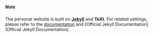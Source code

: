 ##### Note

The personal website is built on [**Jekyll**](https://import.jekyllrb.com/) and **TeXt**. For related settings, please refer to the [documentation](https://kitian616.github.io/jekyll-TeXt-theme/docs/en/quick-start) and [Official Jekyll Documentation](Official Jekyll Documentation).
